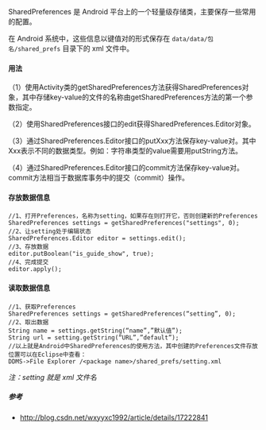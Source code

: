 SharedPreferences 是 Android 平台上的一个轻量级存储类，主要保存一些常用的配置。

在 Android 系统中，这些信息以键值对的形式保存在 `data/data/包名/shared_prefs` 目录下的 xml 文件中。 

#### 用法

（1）使用Activity类的getSharedPreferences方法获得SharedPreferences对象，其中存储key-value的文件的名称由getSharedPreferences方法的第一个参数指定。

（2）使用SharedPreferences接口的edit获得SharedPreferences.Editor对象。

（3）通过SharedPreferences.Editor接口的putXxx方法保存key-value对。其中Xxx表示不同的数据类型。例如：字符串类型的value需要用putString方法。

（4）通过SharedPreferences.Editor接口的commit方法保存key-value对。commit方法相当于数据库事务中的提交（commit）操作。

#### 存放数据信息

```
//1、打开Preferences，名称为setting，如果存在则打开它，否则创建新的Preferences
SharedPreferences settings = getSharedPreferences("settings", 0);
//2、让setting处于编辑状态
SharedPreferences.Editor editor = settings.edit();
//3、存放数据
editor.putBoolean("is_guide_show", true);
//4、完成提交
editor.apply();
```

#### 读取数据信息

```
//1、获取Preferences
SharedPreferences settings = getSharedPreferences(“setting”, 0);
//2、取出数据
String name = settings.getString(“name”,”默认值”);
String url = setting.getString(“URL”,”default”);
//以上就是Android中SharedPreferences的使用方法，其中创建的Preferences文件存放位置可以在Eclipse中查看：
DDMS->File Explorer /<package name>/shared_prefs/setting.xml 
```

*注：setting 就是 xml 文件名* 







##### 参考

* http://blog.csdn.net/wxyyxc1992/article/details/17222841